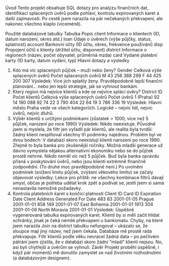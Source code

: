 Úvod
Tento projekt obsahuje SQL dotazy pro analýzu finančních dat, identifikaci splacených úvěrů podle pohlaví, kontrolu expirovaných karet a další zajímavosti. Po cestě jsem narazila na pár nečekaných překvapení, ale nakonec všechno klaplo (víceméně).

Použité databázové tabulky
Tabulka	Popis
client	Informace o klientech (ID, datum narození, okres atd.)
loan	Údaje o úvěrech (výše půjčky, status, splatnost)
account	Bankovní účty (ID účtu, okres, frekvence používání)
disp	Propojení účtů s klienty (držitel účtu, disponent)
district	Informace o regionech (název, počet obyvatel, průměrná mzda)
card	Vydané platební karty (ID karty, datum vydání, typ)
Hlavní dotazy a výsledky
1. Kdo má víc splacených půjček – muži nebo ženy?
Gender	Celková výše splacených úvěrů	Počet splacených úvěrů
M	43 256 388	299
F	44 425 200	307
Výsledek: Více jich splatily ženy. Pravděpodobně lepší finanční plánování... nebo jen lepší strategie, jak se vyhnout bankám.
2. Který region má nejvíce klientů a kde se nejvíce splácí úvěry?
District ID	Počet klientů	Celková výše splacených úvěrů	Počet úvěrů
1 (Praha)	92	14 180 088	92
74	22	3 790 404	22
64	19	3 786 336	19
Výsledek: Hlavní město Praha vede ve všech kategoriích. Logické – nejvíc lidí, nejvíc úvěrů, nejvíc dluhů.
3. Výběr klientů s určitými podmínkami (zůstatek > 1000, více než 5 půjček, narození po roce 1990)
Výsledek: Nikdo neexistuje.
Původně jsem si myslela, že filtr jen vyřadil pár klientů, ale realita byla tvrdší: žádný klient nesplňoval všechny tři podmínky najednou.
Problém byl ve dvou bodech:
V databázi skoro neexistují klienti narození po roce 1990. Zřejmě to byla banka pro zkušenější ročníky. Možná mladší generace už dávno vymyslela nějakou alternativní ekonomiku nebo se do půjček prostě nehrne.
Nikdo neměl víc než 5 půjček. Buď byla banka opravdu přísná v poskytování úvěrů, nebo jsou klienti extrémně finančně zodpovědní. (To druhé moc pravděpodobné není.)
Po uvolnění podmínek (snížení limitu půjček, zvýšení věkového limitu) se začaly objevovat výsledky. Lekce pro příště: ne všechny kombinace filtrů dávají smysl, občas je potřeba udělat krok zpět a podívat se, jestli jsem si sama nenastavila nemožné požadavky.
4. Kontrola platebních karet s končící platností
Client ID	Card ID	Expiration Date	Client Address	Generated For Date
483	83	2001-01-05	Prague	2001-01-01
858	149	2001-01-07	East Bohemia	2001-01-01
1913	304	2001-01-06	North Moravia	2001-01-01
Výsledek: Úspěšně vygenerovaná tabulka expirovaných karet. Klienti by si měli začít hlídat schránky, jinak je čeká nemilé překvapení u bankomatu.
Chyby, na které jsem narazila
Join na district tabulku nefungoval – ukázalo se, že sloupce mají jiný název, než jsem čekala. Databáze mě prostě ráda překvapuje.
Filtr klientů podle věku nevracel žádná data – po pečlivém pátrání jsem zjistila, že v databázi skoro žádní “mladí” klienti nejsou. No, asi byli chytřejší a úvěrům se vyhnuli.
Závěr
Projekt proběhl úspěšně, i když pár momentů mě donutilo zamyslet se nad životními rozhodnutími (a databázovým designem). 
